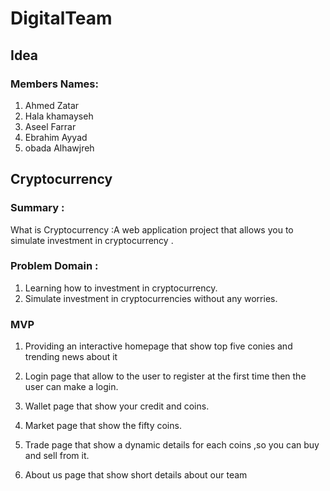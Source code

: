 # DigitalTeam
## Idea
### Members Names:
1. Ahmed Zatar
2. Hala khamayseh
3. Aseel Farrar
4. Ebrahim Ayyad
5. obada Alhawjreh

## Cryptocurrency

### Summary :

What is Cryptocurrency :A web application project that allows you to simulate investment in cryptocurrency .

### Problem Domain :

1. Learning how to investment in cryptocurrency.
2. Simulate investment in cryptocurrencies without any worries.

### MVP

1. Providing an interactive homepage that show top five conies and trending news about it

2. Login page that  allow to the user to register at the first time then the user can make a login.

3. Wallet page that show your credit and coins.

4. Market page that show the  fifty coins.

5. Trade page that show a dynamic details for each coins ,so you can buy and sell from it.

6. About us page that show  short details about our team






